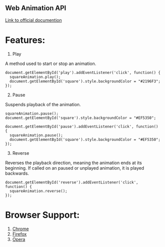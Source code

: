 ## Web Animation API

[Link to official documention](https://developer.mozilla.org/en-US/docs/Web/API/Animation "Animation documentation")

# Features:

1. Play

A method used to start or stop an animation. 

```
document.getElementById('play').addEventListener('click', function() {
  squareAnimation.play();
  document.getElementById('square').style.backgroundColor = "#2196F3";
});
```

2. Pause

Suspends playback of the animation.

```
squareAnimation.pause();
document.getElementById('square').style.backgroundColor = "#EF5350";

document.getElementById('pause').addEventListener('click', function() {
  squareAnimation.pause();
  document.getElementById('square').style.backgroundColor = "#EF5350";
});
```

3. Reverse

Reverses the playback direction, meaning the animation ends at its beginning. If called on an paused or unplayed animation, it is played backwards. 
```
document.getElementById('reverse').addEventListener('click', function() {
  squareAnimation.reverse();
});
```

# Browser Support:
1. [Chrome](https://www.google.com/chrome/)
2. [Firefox](https://www.mozilla.org/en-US/firefox/new/)
3. [Opera](https://www.opera.com/)